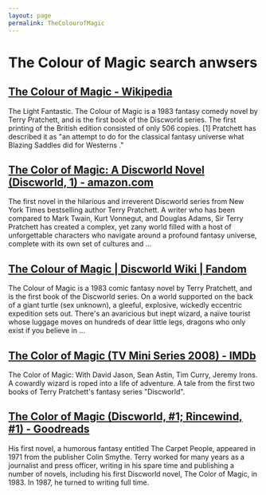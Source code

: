 ```yaml
---
layout: page
permalink: TheColourofMagic
---
```


# The Colour of Magic search anwsers

## [The Colour of Magic - Wikipedia](https://en.wikipedia.org/wiki/The_Colour_of_Magic)

The Light Fantastic. The Colour of Magic is a 1983 fantasy comedy novel by Terry Pratchett, and is the first book of the Discworld series. The first printing of the British edition consisted of only 506 copies. [1] Pratchett has described it as "an attempt to do for the classical fantasy universe what Blazing Saddles did for Westerns ."

## [The Color of Magic: A Discworld Novel (Discworld, 1) - amazon.com](https://www.amazon.com/Color-Magic-Discworld-Terry-Pratchett/dp/0062225677)

The first novel in the hilarious and irreverent Discworld series from New York Times bestselling author Terry Pratchett. A writer who has been compared to Mark Twain, Kurt Vonnegut, and Douglas Adams, Sir Terry Pratchett has created a complex, yet zany world filled with a host of unforgettable characters who navigate around a profound fantasy universe, complete with its own set of cultures and ...

## [The Colour of Magic | Discworld Wiki | Fandom](https://discworld.fandom.com/wiki/The_Colour_of_Magic)

The Colour of Magic is a 1983 comic fantasy novel by Terry Pratchett, and is the first book of the Discworld series. On a world supported on the back of a giant turtle (sex unknown), a gleeful, explosive, wickedly eccentric expedition sets out. There's an avaricious but inept wizard, a naïve tourist whose luggage moves on hundreds of dear little legs, dragons who only exist if you believe in ...

## [The Color of Magic (TV Mini Series 2008) - IMDb](https://www.imdb.com/title/tt1079959/)

The Color of Magic: With David Jason, Sean Astin, Tim Curry, Jeremy Irons. A cowardly wizard is roped into a life of adventure. A tale from the first two books of Terry Pratchett's fantasy series "Discworld".

## [The Color of Magic (Discworld, #1; Rincewind, #1) - Goodreads](https://www.goodreads.com/book/show/34497.The_Color_of_Magic)

His first novel, a humorous fantasy entitled The Carpet People, appeared in 1971 from the publisher Colin Smythe. Terry worked for many years as a journalist and press officer, writing in his spare time and publishing a number of novels, including his first Discworld novel, The Color of Magic, in 1983. In 1987, he turned to writing full time.
